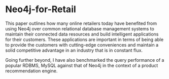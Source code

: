 # Neo4j-for-Retail

This paper outlines how many online retailers today have benefited from using Neo4j over common relational database management systems to maintain their connected data resources and build intelligent applications for their customers. These applications are important in terms of being able to provide the customers with cutting-edge conveniences and maintain a solid competitive advantage in an industry that is in constant flux. 

Going further beyond, I have also benchmarked the query performance of a popular RDBMS, MySQL against that of Neo4j in the context of a product recommendation engine.